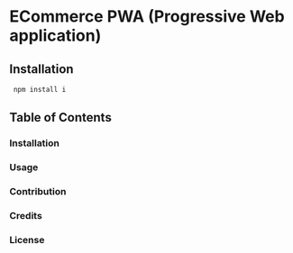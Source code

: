  # ECommerce PWA (Progressive Web application)   

 ## Installation 


```bash
 npm install i 
```




## Table of Contents 
### Installation 
### Usage
### Contribution
### Credits
### License


